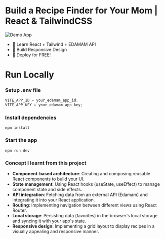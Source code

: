 # Build a Recipe Finder for Your Mom | React & TailwindCSS

![Demo App](/public/Screenshot_29.png)

-   🌟 Learn React + Tailwind + EDAMAM API
-   🎃 Build Responsive Design
-   🚀 Deploy for FREE!

# Run Locally

### Setup .env file

```js
VITE_APP_ID = your_edamam_app_id;
VITE_APP_KEY = your_edamam_app_key;
```

### Install dependencies

```shell
npm install
```

### Start the app

```shell
npm run dev
```

### Concept I learnt from this project 

* **Component-based architecture**: Creating and composing reusable React components to build your UI.
* **State management**: Using React hooks (useState, useEffect) to manage component state and side effects.
* **API integration**: Fetching data from an external API (Edamam) and integrating it into your React application.
* **Routing**: Implementing navigation between different views using React Router.
* **Local storage**: Persisting data (favorites) in the browser's local storage and syncing it with your app's state.
* **Responsive design**: Implementing a grid layout to display recipes in a visually appealing and responsive manner.
